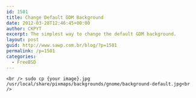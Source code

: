 ```yaml
---
id: 1501
title: Change Default GDM Background
date: 2012-03-28T12:46:45+00:00
author: CKPYT
excerpt: The simplest way to change the default GDM background.
layout: post
guid: http://www.sawp.com.br/blog/?p=1501
permalink: /p=1501
categories:
  - FreeBSD
---
```

`<br />
sudo cp {your image}.jpg /usr/local/share/pixmaps/backgrounds/gnome/background-default.jpg<br />
`
